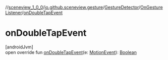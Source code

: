 //[sceneview_1_0_0](../../../../index.md)/[io.github.sceneview.gesture](../../index.md)/[GestureDetector](../index.md)/[OnGestureListener](index.md)/[onDoubleTapEvent](on-double-tap-event.md)

# onDoubleTapEvent

[androidJvm]\
open override fun [onDoubleTapEvent](on-double-tap-event.md)(e: [MotionEvent](https://developer.android.com/reference/kotlin/android/view/MotionEvent.html)): [Boolean](https://kotlinlang.org/api/latest/jvm/stdlib/kotlin/-boolean/index.html)
